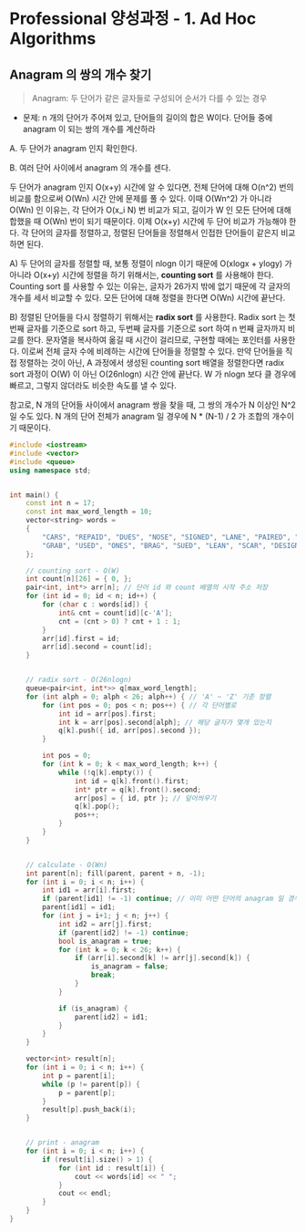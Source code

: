 # Professional 양성과정 - 1. Ad Hoc Algorithms



## Anagram 의 쌍의 개수 찾기

> Anagram: 두 단어가 같은 글자들로 구성되어 순서가 다를 수 있는 경우

* 문제: n 개의 단어가 주어져 있고, 단어들의 길이의 합은 W이다. 단어들 중에 anagram 이 되는 쌍의 개수를 계산하라

A. 두 단어가 anagram 인지 확인한다.

B. 여러 단어 사이에서 anagram 의 개수를  센다.

두 단어가 anagram 인지 O(x+y) 시간에 알 수 있다면, 전체 단어에 대해 O(n^2) 번의 비교를 함으로써 O(Wn) 시간 안에 문제를 풀 수 있다.  이때 O(Wn^2) 가 아니라 O(Wn) 인 이유는, 각 단어가 O(x_i N)  번 비교가 되고, 길이가 W 인 모든 단어에 대해 합했을 때 O(Wn) 번이 되기 때문이다. 이제 O(x+y) 시간에 두 단어 비교가 가능해야 한다. 각 단어의 글자를 정렬하고, 정렬된 단어들을 정렬해서 인접한 단어들이 같은지 비교하면 된다. 

A) 두 단어의 글자를 정렬할 때, 보통 정렬이 nlogn 이기 때문에 O(xlogx + ylogy) 가 아니라 O(x+y) 시간에 정렬을 하기 위해서는, **counting sort** 를 사용해야 한다. Counting sort 를 사용할 수 있는 이유는, 글자가 26가지 밖에 없기 때문에 각 글자의 개수를 세서 비교할 수 있다. 모든 단어에 대해 정렬을 한다면 O(Wn) 시간에 끝난다. 

B) 정렬된 단어들을 다시 정렬하기 위해서는 **radix sort** 를 사용한다. Radix sort 는 첫번째 글자를 기준으로 sort 하고, 두번째 글자를 기준으로 sort 하여 n 번째 글자까지 비교를 한다. 문자열을 복사하여 옮길 때 시간이 걸리므로, 구현할 때에는 포인터를 사용한다. 이로써 전체 글자 수에 비례하는 시간에 단어들을 정렬할 수 있다.  만약 단어들을 직접 정렬하는 것이 아닌, A 과정에서 생성된 counting sort 배열을 정렬한다면 radix sort 과정이 O(W) 이 아닌 O(26nlogn) 시간 안에 끝난다. W 가 nlogn 보다 클 경우에 빠르고, 그렇지 않더라도 비슷한 속도를 낼 수 있다.

참고로, N 개의 단어들 사이에서 anagram 쌍을 찾을 때, 그 쌍의 개수가 N 이상인 N^2일 수도 있다. N 개의 단어 전체가 anagram 일 경우에 N * (N-1) / 2 가 조합의 개수이기 때문이다. 



```c++
#include <iostream>
#include <vector>
#include <queue>
using namespace std;


int main() {
    const int n = 17;
    const int max_word_length = 10;
    vector<string> words =
    {
        "CARS", "REPAID", "DUES", "NOSE", "SIGNED", "LANE", "PAIRED", "ARCS",
        "GRAB", "USED", "ONES", "BRAG", "SUED", "LEAN", "SCAR", "DESIGN", "ANAGRAM"
    };

    // counting sort - O(W)
    int count[n][26] = { 0, };
    pair<int, int*> arr[n]; // 단어 id 와 count 배열의 시작 주소 저장
    for (int id = 0; id < n; id++) {
        for (char c : words[id]) {
            int& cnt = count[id][c-'A'];
            cnt = (cnt > 0) ? cnt + 1 : 1;
        }
        arr[id].first = id;
        arr[id].second = count[id];
    }


    // radix sort - O(26nlogn)
    queue<pair<int, int*>> q[max_word_length];
    for (int alph = 0; alph < 26; alph++) { // 'A' ~ 'Z' 기준 정렬
        for (int pos = 0; pos < n; pos++) { // 각 단어별로
            int id = arr[pos].first;
            int k = arr[pos].second[alph]; // 해당 글자가 몇개 있는지
            q[k].push({ id, arr[pos].second });
        }

        int pos = 0;
        for (int k = 0; k < max_word_length; k++) {
            while (!q[k].empty()) {
                int id = q[k].front().first;
                int* ptr = q[k].front().second;
                arr[pos] = { id, ptr }; // 덮어씌우기
                q[k].pop();
                pos++;
            }
        }
    }


    // calculate - O(Wn)
    int parent[n]; fill(parent, parent + n, -1);
    for (int i = 0; i < n; i++) {
        int id1 = arr[i].first;
        if (parent[id1] != -1) continue; // 이미 어떤 단어의 anagram 일 경우
        parent[id1] = id1;
        for (int j = i+1; j < n; j++) {
            int id2 = arr[j].first;
            if (parent[id2] != -1) continue;
            bool is_anagram = true;
            for (int k = 0; k < 26; k++) {
                if (arr[i].second[k] != arr[j].second[k]) {
                    is_anagram = false;
                    break;
                }
            }

            if (is_anagram) {
                parent[id2] = id1;
            }
        }
    }

    vector<int> result[n];
    for (int i = 0; i < n; i++) {
        int p = parent[i];
        while (p != parent[p]) {
            p = parent[p];
        }
        result[p].push_back(i);
    }


    // print - anagram
    for (int i = 0; i < n; i++) {
        if (result[i].size() > 1) {
            for (int id : result[i]) {
                cout << words[id] << " ";
            }
            cout << endl;
        }
    }
}
```



